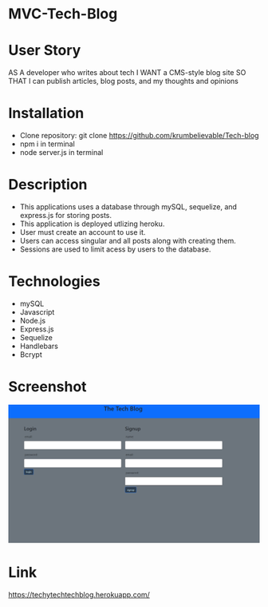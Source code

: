 # MVC-Tech-Blog

# User Story
AS A developer who writes about tech
I WANT a CMS-style blog site
SO THAT I can publish articles, blog posts, and my thoughts and opinions

# Installation
* Clone repository: git clone https://github.com/krumbelievable/Tech-blog
* npm i in terminal
* node server.js in terminal

# Description
* This applications uses a database through mySQL, sequelize, and express.js for storing posts.
* This application is deployed utlizing heroku.
* User must create an account to use it. 
* Users can access singular and all posts along with creating them.
* Sessions are used to limit acess by users to the database. 


# Technologies
* mySQL 
* Javascript 
* Node.js 
* Express.js 
* Sequelize 
* Handlebars
* Bcrypt

# Screenshot 
![Alt Text](/public/screenshot/Techblog%20screenshot.png)


# Link 
https://techytechtechblog.herokuapp.com/
